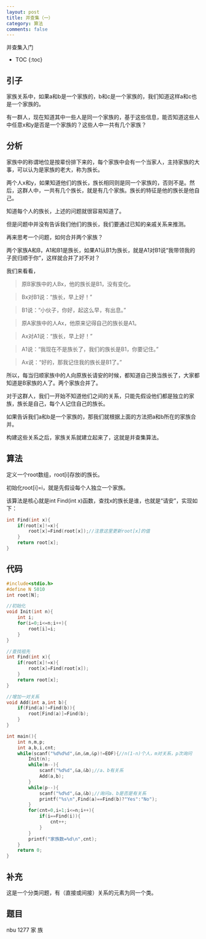 ```yaml
---
layout: post
title: 并查集（一）
category: 算法
comments: false
---
```


并查集入门

* TOC
{:toc}

## 引子

家族关系中，如果a和b是一个家族的，b和c是一个家族的，我们知道这样a和c也是一个家族的。

有一群人，现在知道其中一些人是同一个家族的，基于这些信息，能否知道这些人中任意x和y是否是一个家族的？这些人中一共有几个家族？

## 分析

家族中的称谓地位是按辈份排下来的，每个家族中会有一个当家人，主持家族的大事，可以认为是家族的老大，称为族长。

两个人x和y，如果知道他们的族长，族长相同则是同一个家族的，否则不是。然后，这群人中，一共有几个族长，就是有几个家族。族长的特征是他的族长是他自己。

知道每个人的族长，上述的问题就很容易知道了。

但是问题中并没有告诉我们他们的族长，我们要通过已知的亲戚关系来推测。

再来思考一个问题，如何合并两个家族？

两个家族A和B，A1和B1是族长，如果A1认B1为族长，就是A1对B1说“我带领我的子民归顺于你”，这样就合并了对不对？

我们来看看，

> 原B家族中的人Bx，他的族长是B1，没有变化。

> Bx对B1说：“族长，早上好！”

> B1说：“小伙子，你好，起这么早，有出息。”

> 原A家族中的人Ax，他原来记得自己的族长是A1。

> Ax对A1说：“族长，早上好！”

> A1说：“我现在不是族长了，我们的族长是B1，你要记住。”

> Ax说：“好的，那我记住我的族长是B1了。”

所以，每当归顺家族中的人向原族长请安的时候，都知道自己换当族长了，大家都知道是B家族的人了。两个家族合并了。

对于这群人，我们一开始不知道他们之间的关系，只能先假设他们都是独立的家族，族长是自己，每个人记住自己的族长。

如果告诉我们a和b是一个家族的，那我们就根据上面的方法把a和b所在的家族合并。

构建这些关系之后，家族关系就建立起来了，这就是并查集算法。

## 算法

定义一个root数组，root[i]存放i的族长。

初始化root[i]=i，就是先假设每个人独立一个家族。

该算法是核心就是int Find(int x)函数，查找x的族长是谁，也就是“请安”，实现如下：

```c
int Find(int x){
	if(root[x]!=x){
		root[x]=Find(root[x]);//注意这里更新root[x]的值
	}
	return root[x];
}
```

## 代码

```c
#include<stdio.h>
#define N 5010
int root[N];

//初始化
void Init(int n){
	int i;
	for(i=0;i<=n;i++){
		root[i]=i;
	}
}

//查找祖先
int Find(int x){
	if(root[x]!=x){
		root[x]=Find(root[x]);
	}
	return root[x];
}

//增加一对关系
void Add(int a,int b){
	if(Find(a)!=Find(b)){
		root[Find(a)]=Find(b);
	}
}

int main(){
	int n,m,p;
	int a,b,i,cnt;
	while(scanf("%d%d%d",&n,&m,&p)!=EOF){//n(1-n)个人，m对关系，p次询问
		Init(n);
		while(m--){
			scanf("%d%d",&a,&b);//a、b有关系
			Add(a,b);
		}
		while(p--){
			scanf("%d%d",&a,&b);//询问a、b是否是有关系
			printf("%s\n",Find(a)==Find(b)?"Yes":"No");
		}
		for(cnt=0,i=1;i<=n;i++){
			if(i==Find(i)){
				cnt++;
			}
		}
		printf("家族数=%d\n",cnt);
	}
	return 0;
}
```

## 补充

这是一个分类问题，有（直接或间接）关系的元素为同一个类。

## 题目

nbu 1277 家 族

